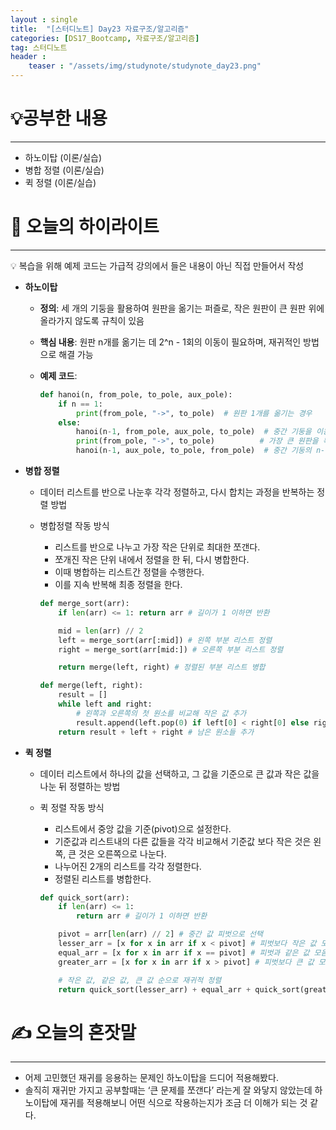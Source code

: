 ```yaml
---
layout : single
title:  "[스터디노트] Day23 자료구조/알고리즘"
categories: [DS17_Bootcamp, 자료구조/알고리즘]
tag: 스터디노트
header :
    teaser : "/assets/img/studynote/studynote_day23.png"
---
```



# 💡공부한 내용

---

- 하노이탑 (이론/실습)
- 병합 정렬 (이론/실습)
- 퀵 정렬 (이론/실습)

# 📝 오늘의 하이라이트

---

<aside>
💡 복습을 위해 예제 코드는 가급적 강의에서 들은 내용이 아닌 직접 만들어서 작성

</aside>

- **하노이탑**
    - **정의**: 세 개의 기둥을 활용하여 원판을 옮기는 퍼즐로, 작은 원판이 큰 원판 위에 올라가지 않도록 규칙이 있음
    - **핵심 내용**: 원판 n개를 옮기는 데 2^n - 1회의 이동이 필요하며, 재귀적인 방법으로 해결 가능
    - **예제 코드**:
        
        ```python
        def hanoi(n, from_pole, to_pole, aux_pole):
            if n == 1:
                print(from_pole, "->", to_pole)  # 원판 1개를 옮기는 경우
            else:
                hanoi(n-1, from_pole, aux_pole, to_pole)  # 중간 기둥을 이용하여 n-1개 원판 옮기기
                print(from_pole, "->", to_pole)          # 가장 큰 원판을 목표 기둥으로 옮기기
                hanoi(n-1, aux_pole, to_pole, from_pole)  # 중간 기둥의 n-1개 원판을 목표 기둥으로 옮기기
        ```
        
- **병합 정렬**
    - 데이터 리스트를 반으로 나눈후 각각 정렬하고, 다시 합치는 과정을 반복하는 정렬 방법
    - 병합정렬 작동 방식
        - 리스트를 반으로 나누고 가장 작은 단위로 최대한 쪼갠다.
        - 쪼개진 작은 단위 내에서 정렬을 한 뒤, 다시 병합한다.
        - 이때 병합하는 리스트간 정렬을 수행한다.
        - 이를 지속 반복해 최종 정렬을 한다.
        
        ```python
        def merge_sort(arr):
            if len(arr) <= 1: return arr # 길이가 1 이하면 반환
        
            mid = len(arr) // 2
            left = merge_sort(arr[:mid]) # 왼쪽 부분 리스트 정렬
            right = merge_sort(arr[mid:]) # 오른쪽 부분 리스트 정렬
        
            return merge(left, right) # 정렬된 부분 리스트 병합
        
        def merge(left, right):
            result = []
            while left and right:
                # 왼쪽과 오른쪽의 첫 원소를 비교해 작은 값 추가
                result.append(left.pop(0) if left[0] < right[0] else right.pop(0))
            return result + left + right # 남은 원소들 추가
        ```
        
- **퀵 정렬**
    - 데이터 리스트에서 하나의 값을 선택하고, 그 값을 기준으로 큰 값과 작은 값을 나눈 뒤 정렬하는 방법
    - 퀵 정렬 작동 방식
        - 리스트에서 중앙 값을 기준(pivot)으로 설정한다.
        - 기준값과 리스트내의 다른 값들을 각각 비교해서 기준값 보다 작은 것은 왼쪽, 큰 것은 오른쪽으로 나눈다.
        - 나누어진 2개의 리스트를 각각 정렬한다.
        - 정렬된 리스트를 병합한다.
        
        ```python
        def quick_sort(arr):
            if len(arr) <= 1:
                return arr # 길이가 1 이하면 반환
        
            pivot = arr[len(arr) // 2] # 중간 값 피벗으로 선택
            lesser_arr = [x for x in arr if x < pivot] # 피벗보다 작은 값 모음
            equal_arr = [x for x in arr if x == pivot] # 피벗과 같은 값 모음
            greater_arr = [x for x in arr if x > pivot] # 피벗보다 큰 값 모음
        
            # 작은 값, 같은 값, 큰 값 순으로 재귀적 정렬
            return quick_sort(lesser_arr) + equal_arr + quick_sort(greater_arr)
        ```
        

# ✍️ 오늘의 혼잣말

---

- 어제 고민했던 재귀를 응용하는 문제인 하노이탑을 드디어 적용해봤다.
- 솔직히 재귀만 가지고 공부할때는 ‘큰 문제를 쪼갠다’ 라는게 잘 와닿지 않았는데 하노이탑에 재귀를 적용해보니 어떤 식으로 작용하는지가 조금 더 이해가 되는 것 같다.